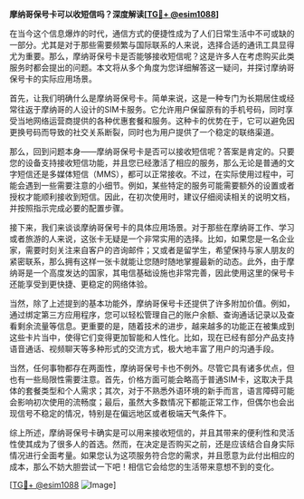 **摩纳哥保号卡可以收短信吗？深度解读[[TG💪+ @esim1088](https://t.me/s/esim1088)]**

在当今这个信息爆炸的时代，通信方式的便捷性成为了人们日常生活中不可或缺的一部分。尤其是对于那些需要频繁与国际联系的人来说，选择合适的通讯工具显得尤为重要。那么，摩纳哥保号卡是否能够接收短信呢？这是许多人在考虑购买此类服务时都会提出的问题。本文将从多个角度为您详细解答这一疑问，并探讨摩纳哥保号卡的实际应用场景。

首先，让我们明确什么是摩纳哥保号卡。简单来说，这是一种专门为长期居住或经常往返于摩纳哥的人设计的SIM卡服务。它允许用户保留原有的手机号码，同时享受当地网络运营商提供的各种优惠套餐和服务。这种卡的优势在于，它可以避免因更换号码而导致的社交关系断裂，同时也为用户提供了一个稳定的联络渠道。

那么，回到问题本身——摩纳哥保号卡是否可以接收短信呢？答案是肯定的。只要您的设备支持接收短信功能，并且您已经激活了相应的服务，那么无论是普通的文字短信还是多媒体短信（MMS），都可以正常接收。不过，在实际使用过程中，可能会遇到一些需要注意的小细节。例如，某些特定的服务可能需要额外的设置或者授权才能顺利接收到短信。因此，在初次使用时，建议仔细阅读相关的说明文档，并按照指示完成必要的配置步骤。

接下来，我们来谈谈摩纳哥保号卡的具体应用场景。对于那些在摩纳哥工作、学习或者旅游的人来说，这张卡无疑是一个非常实用的选择。比如，如果您是一名企业家，需要时刻关注来自客户的咨询邮件；又或者是留学生，希望保持与家人朋友的紧密联系，那么拥有这样一张卡就能让您随时随地掌握最新的动态。此外，由于摩纳哥是一个高度发达的国家，其电信基础设施也非常完善，因此使用这里的保号卡还能享受到更快捷、更稳定的网络体验。

当然，除了上述提到的基本功能外，摩纳哥保号卡还提供了许多附加价值。例如，通过绑定第三方应用程序，您可以轻松管理自己的账户余额、查询通话记录以及查看剩余流量等信息。更重要的是，随着技术的进步，越来越多的功能正在被集成到这些卡片当中，使得它们变得更加智能和人性化。比如，现在已经有部分产品支持语音通话、视频聊天等多种形式的交流方式，极大地丰富了用户的沟通手段。

当然，任何事物都存在两面性，摩纳哥保号卡也不例外。尽管它具有诸多优点，但也有一些局限性需要注意。首先，价格方面可能会略高于普通SIM卡，这取决于具体的套餐类型和个人需求；其次，对于不熟悉外语环境的新手而言，语言障碍可能会影响初次使用的流畅度；最后，虽然大多数情况下都能正常工作，但偶尔也会出现信号不稳定的情况，特别是在偏远地区或者极端天气条件下。

综上所述，摩纳哥保号卡确实是可以用来接收短信的，并且其带来的便利性和灵活性使其成为了很多人的首选。然而，在决定是否购买之前，还是应该结合自身实际情况进行全面考量。如果您认为这项服务符合您的需求，并且愿意为此付出相应的成本，那么不妨大胆尝试一下吧！相信它会给您的生活带来意想不到的变化。

[[TG💪+ @esim1088](https://t.me/s/esim1088) ![Image](https://i.postimg.cc/4NQfJmqS/Snipaste-2025-05-13-00-14-12.png)]